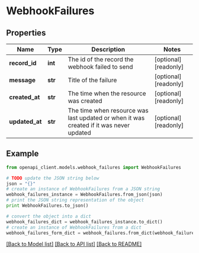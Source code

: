 # WebhookFailures


## Properties
Name | Type | Description | Notes
------------ | ------------- | ------------- | -------------
**record_id** | **int** | The id of the record the webhook failed to send | [optional] [readonly] 
**message** | **str** | Title of the failure | [optional] [readonly] 
**created_at** | **str** | The time when the resource was created | [optional] [readonly] 
**updated_at** | **str** | The time when resource was last updated or when it was created if it was never updated | [optional] [readonly] 

## Example

```python
from openapi_client.models.webhook_failures import WebhookFailures

# TODO update the JSON string below
json = "{}"
# create an instance of WebhookFailures from a JSON string
webhook_failures_instance = WebhookFailures.from_json(json)
# print the JSON string representation of the object
print WebhookFailures.to_json()

# convert the object into a dict
webhook_failures_dict = webhook_failures_instance.to_dict()
# create an instance of WebhookFailures from a dict
webhook_failures_form_dict = webhook_failures.from_dict(webhook_failures_dict)
```
[[Back to Model list]](../README.md#documentation-for-models) [[Back to API list]](../README.md#documentation-for-api-endpoints) [[Back to README]](../README.md)



